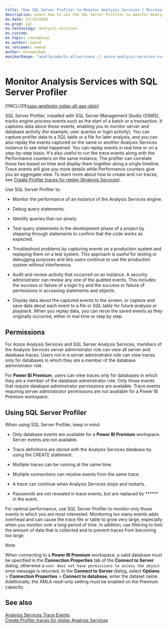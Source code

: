 ```yaml
---
title: "Use SQL Server Profiler to Monitor Analysis Services | Microsoft Docs"
description: Learn how to use the SQL Server Profiler to monitor Analysis Services to track engine process events.
ms.date: 12/29/2020
ms.prod: sql
ms.technology: analysis-services
ms.custom:
ms.topic: conceptual
ms.author: owend
ms.reviewer: owend
author: minewiskan
monikerRange: "asallproducts-allversions || azure-analysis-services-current || power-bi-premium-current || >= sql-analysis-services-2016"
---
```


# Monitor Analysis Services with SQL Server Profiler

[!INCLUDE[ssas-appliesto-sqlas-all-aas-pbip](../includes/ssas-appliesto-sqlas-all-aas-pbip.md)]

  SQL Server Profiler, installed with SQL Server Management Studio (SSMS), tracks engine process events such as the start of a batch or a transaction. It captures data about those events, enabling you to monitor server and database activity (for example, user queries or login activity). You can capture profiler data to a SQL table or a file for later analysis, and you can also replay the events captured on the same or another Analysis Services instance to see what happened. You can replay events in real time or on a step-by-step basis. It's also useful to run the trace events along with the Performance counters on the same instance. The profiler can correlate these two based on time and display them together along a single timeline. Trace events will give you more details while Performance counters give you an aggregate view. To learn more about how to create and run traces, see [Create Profiler traces for replay &#40;Analysis Services&#41;](../../analysis-services/instances/create-profiler-traces-for-replay-analysis-services.md).  
  
  Use SQL Server Profiler to:  
  
- Monitor the performance of an instance of the Analysis Services engine.  
  
- Debug query statements.  
  
- Identify queries that run slowly.  
  
- Test query statements in the development phase of a project by stepping through statements to confirm that the code works as expected.  
  
- Troubleshoot problems by capturing events on a production system and replaying them on a test system. This approach is useful for testing or debugging purposes and lets users continue to use the production system without interference.  
  
- Audit and review activity that occurred on an instance. A security administrator can review any one of the audited events. This includes the success or failure of a login try and the success or failure of permissions in accessing statements and objects.  
  
- Display data about the captured events to the screen, or capture and save data about each event to a file or SQL table for future analysis or playback. When you replay data, you can rerun the saved events as they originally occurred, either in real time or step by step.  

## Permissions

For Azure Analysis Services and SQL Server Analysis Services, members of the Analysis Services server administrator role can view all server and database traces. Users not in a server administrator role can view traces only for databases in which they are a member of the database administrator role.

For **Power BI Premium**, users can view traces only for databases in which they are a member of the database administrator role. Only those events that require database administrator permissions are available. Trace events requiring server administrator permissions are not available for a Power BI Premium workspace.

## Using SQL Server Profiler

 When using SQL Server Profiler, keep in mind:  
  
- Only database events are available for a **Power BI Premium** workspace. Server events are not available.

- Trace definitions are stored with the Analysis Services database by using the CREATE statement.  
  
- Multiple traces can be running at the same time.  
  
- Multiple connections can receive events from the same trace.  
  
- A trace can continue when Analysis Services stops and restarts.  
  
- Passwords are not revealed in trace events, but are replaced by \*\*\*\*\*\* in the event.  
  
 For optimal performance, use SQL Server Profiler to monitor only those events in which you are most interested. Monitoring too many events adds overhead and can cause the trace file or table to grow very large, especially when you monitor over a long period of time. In addition, use filtering to limit the amount of data that is collected and to prevent traces from becoming too large.

> [!NOTE]
> When connecting to a **Power BI Premium** workspace, a valid database must be specified in the **Connection Properties** tab of the **Connect to Server** dialog, otherwise a  `user does not have permissions to access the object` error message is returned. In the **Connect to Server** dialog, select **Options** > **Connection Properties** > **Connect to database**, enter the dataset name. Additionally, the XMLA read-only setting must be enabled on the Premium capacity.

## See also

 [Analysis Services Trace Events](https://docs.microsoft.com/analysis-services/trace-events/analysis-services-trace-events)  
 [Create Profiler traces for replay Analysis Services](../../analysis-services/instances/create-profiler-traces-for-replay-analysis-services.md)

